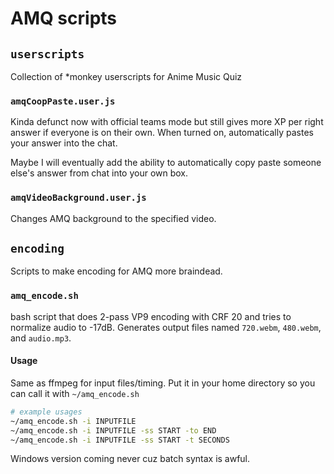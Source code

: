 # AMQ scripts

## `userscripts`

Collection of \*monkey userscripts for Anime Music Quiz

### `amqCoopPaste.user.js`

Kinda defunct now with official teams mode but still gives more XP per right answer if everyone is on their own.
When turned on, automatically pastes your answer into the chat.

Maybe I will eventually add the ability to automatically copy paste someone else's answer from chat into your own box.

### `amqVideoBackground.user.js`

Changes AMQ background to the specified video.

## `encoding`

Scripts to make encoding for AMQ more braindead.

### `amq_encode.sh`

bash script that does 2-pass VP9 encoding with CRF 20 and tries to normalize audio to -17dB. Generates output files named `720.webm`, `480.webm`, and `audio.mp3`.

#### Usage

Same as ffmpeg for input files/timing. Put it in your home directory so you can call it with `~/amq_encode.sh`

```bash
# example usages
~/amq_encode.sh -i INPUTFILE
~/amq_encode.sh -i INPUTFILE -ss START -to END
~/amq_encode.sh -i INPUTFILE -ss START -t SECONDS
```

Windows version coming never cuz batch syntax is awful.

